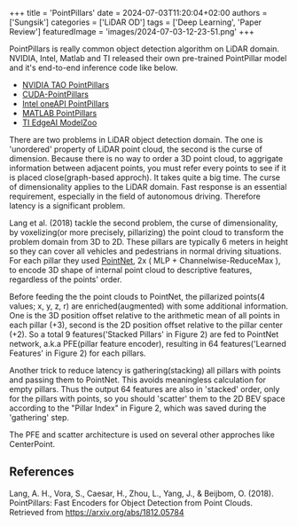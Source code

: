 +++
title = 'PointPillars'
date = 2024-07-03T11:20:04+02:00
authors = ['Sungsik']
categories = ['LiDAR OD']
tags = ['Deep Learning', 'Paper Review']
featuredImage = 'images/2024-07-03-12-23-51.png'
+++

PointPillars is really common object detection algorithm on LiDAR domain.
NVIDIA, Intel, Matlab and TI released their own pre-trained PointPillar model and it's end-to-end inference code like below.

<!--more-->

- [NVIDIA TAO PointPillars](https://docs.nvidia.com/tao/tao-toolkit/text/point_cloud/pointpillars.html)
- [CUDA-PointPillars](https://github.com/NVIDIA-AI-IOT/CUDA-PointPillars)
- [Intel oneAPI PointPillars](https://github.com/oneapi-src/oneAPI-samples/blob/master/AI-and-Analytics/End-to-end-Workloads/LidarObjectDetection-PointPillars/README.md)
- [MATLAB PointPillars](https://de.mathworks.com/help/lidar/ug/get-started-pointpillars.html)
- [TI EdgeAI ModelZoo](https://github.com/TexasInstruments/edgeai-modelzoo/tree/main/models/vision/detection_3d)


There are two problems in LiDAR object detection domain.
The one is 'unordered' property of LiDAR point cloud, the second is the curse of dimension.
Because there is no way to order a 3D point cloud, to aggrigate information between adjacent points, you must refer every points to see if it is placed close(graph-based approch).
It takes quite a big time.
The curse of dimensionality applies to the LiDAR domain.
Fast response is an essential requirement, especially in the field of autonomous driving.
Therefore latency is a significant problem.

Lang et al. (2018) tackle the second problem, the curse of dimensionality, by voxelizing(or more precisely, pillarizing) the point cloud to transform the problem domain from 3D to 2D.
These pillars are typically 6 meters in height so they can cover all vehicles and pedestrians in normal driving situations.
For each pillar they used [PointNet](./pointnet.md), 2x ( MLP + Channelwise-ReduceMax ), to encode 3D shape of internal point cloud to descriptive features, regardless of the points' order.

<!-- ![](images/2024-07-03-12-23-51.png) -->

Before feeding the the point clouds to PointNet, the pillarized points(4 values; x, y, z, r) are enriched(augmented) with some additional information.
One is the 3D position offset relative to the arithmetic mean of all points in each pillar (+3), second is the 2D position offset relative to the pillar center (+2).
So a total 9 features('Stacked Pillars' in Figure 2) are fed to PointNet network, a.k.a PFE(pillar feature encoder), resulting in 64 features('Learned Features' in Figure 2) for each pillars.

Another trick to reduce latency is gathering(stacking) all pillars with points and passing them to PointNet.
This avoids meaningless calculation for empty pillars.
Thus the output 64 features are also in 'stacked' order, only for the pillars with points, so you should 'scatter' them to the 2D BEV space according to the "Pillar Index" in Figure 2, which was saved during the 'gathering' step.

The PFE and scatter architecture is used on several other approches like CenterPoint.

## References

Lang, A. H., Vora, S., Caesar, H., Zhou, L., Yang, J., & Beijbom, O. (2018). PointPillars: Fast Encoders for Object Detection from Point Clouds. Retrieved from https://arxiv.org/abs/1812.05784
